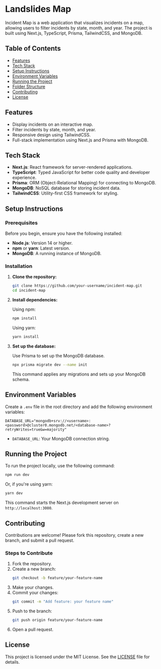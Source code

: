 # Landslides Map

Incident Map is a web application that visualizes incidents on a map, allowing users to filter incidents by state, month, and year. The project is built using Next.js, TypeScript, Prisma, TailwindCSS, and MongoDB.

## Table of Contents

- [Features](#features)
- [Tech Stack](#tech-stack)
- [Setup Instructions](#setup-instructions)
- [Environment Variables](#environment-variables)
- [Running the Project](#running-the-project)
- [Folder Structure](#folder-structure)
- [Contributing](#contributing)
- [License](#license)

## Features

- Display incidents on an interactive map.
- Filter incidents by state, month, and year.
- Responsive design using TailwindCSS.
- Full-stack implementation using Next.js and Prisma with MongoDB.

## Tech Stack

- **Next.js**: React framework for server-rendered applications.
- **TypeScript**: Typed JavaScript for better code quality and developer experience.
- **Prisma**: ORM (Object-Relational Mapping) for connecting to MongoDB.
- **MongoDB**: NoSQL database for storing incident data.
- **TailwindCSS**: Utility-first CSS framework for styling.

## Setup Instructions

### Prerequisites

Before you begin, ensure you have the following installed:

- **Node.js**: Version 14 or higher.
- **npm** or **yarn**: Latest version.
- **MongoDB**: A running instance of MongoDB.

### Installation

1. **Clone the repository:**

   ```bash
   git clone https://github.com/your-username/incident-map.git
   cd incident-map
   ```

2. **Install dependencies:**

   Using npm:

   ```bash
   npm install
   ```

   Using yarn:

   ```bash
   yarn install
   ```

3. **Set up the database:**

   Use Prisma to set up the MongoDB database.

   ```bash
   npx prisma migrate dev --name init
   ```

   This command applies any migrations and sets up your MongoDB schema.

## Environment Variables

Create a `.env` file in the root directory and add the following environment variables:

```plaintext
DATABASE_URL="mongodb+srv://<username>:<password>@cluster0.mongodb.net/<database-name>?retryWrites=true&w=majority"

```

- `DATABASE_URL`: Your MongoDB connection string.

## Running the Project

To run the project locally, use the following command:

```bash
npm run dev
```

Or, if you're using yarn:

```bash
yarn dev
```

This command starts the Next.js development server on `http://localhost:3000`.


## Contributing

Contributions are welcome! Please fork this repository, create a new branch, and submit a pull request.

### Steps to Contribute

1. Fork the repository.
2. Create a new branch:
   ```bash
   git checkout -b feature/your-feature-name
   ```
3. Make your changes.
4. Commit your changes:
   ```bash
   git commit -m "Add feature: your feature name"
   ```
5. Push to the branch:
   ```bash
   git push origin feature/your-feature-name
   ```
6. Open a pull request.

## License

This project is licensed under the MIT License. See the [LICENSE](LICENSE) file for details.
